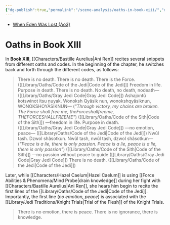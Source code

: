 ```yaml
---
{"dg-publish":true,"permalink":"/scene-analysis/oaths-in-book-xiii/","dgShowToc":true,"noteIcon":"saber1"}
---
```


- [When Eden Was Lost (Ao3)](https://archiveofourown.org/works/19334440/chapters/45992584)
# Oaths in Book XIII
In **Book XIII**, [[Characters/Bastille Aurelius\|Ani Ren]] recites several snippets from different oaths and codes. In the beginning of the chapter, he switches back and forth through the different codes, as follows:
> There is no death. There is no death. There is the Force. ([[Library/Oaths/Code of the Jedi\|Code of the Jedi]])
> Freedom in life. Purpose in death. There is no death. No death, no death, nodeath— ([[Library/Oaths/Gray Jedi Code\|Gray Jedi Code]])
> Ashajontû kotswinot itsu nuyak. Wonoksh Qyâsik nun, wonokshqyâsiknun, WONOKSHOYÂSIKNUN— (*"Through victory, my chains are broken. The Force shall free me, theForceshallfreeme, THEFORCESHALLFREEME"*) ([[Library/Oaths/Code of the Sith\|Code of the Sith]])
> —freedom in life. Purpose in death. ([[Library/Oaths/Gray Jedi Code\|Gray Jedi Code]])
> —no emotion, peace— ([[Library/Oaths/Code of the Jedi\|Code of the Jedi]])
> Nwûl tash. Dzwol shâsotkun. Nwûl tash, nwûl tash, dzwol shâsotkun— (*"Peace is a lie, there is only passion. Peace is a lie, peace is a lie, there is only passion"*) ([[Library/Oaths/Code of the Sith\|Code of the Sith]])
> —no passion without peace to guide ([[Library/Oaths/Gray Jedi Code\|Gray Jedi Code]])
> There is no death. ([[Library/Oaths/Code of the Jedi\|Code of the Jedi]])

Later, while [[Characters/Hazel Caelum\|Hazel Caelum]] is using [[Force Abilities & Phenomena/Mind Probe\|drain knowledge]] during her fight with [[Characters/Bastille Aurelius\|Ani Ren]], she hears him begin to recite the first lines of the [[Library/Oaths/Code of the Jedi\|Code of the Jedi]]. Importantly, the first line (*no emotion, peace*) is associated with the [[Library/Jedi Traditions/Knight Trials\|Trial of the Flesh]] of the Knight Trials.
>There is no emotion, there is peace.
>There is no ignorance, there is knowledge.
